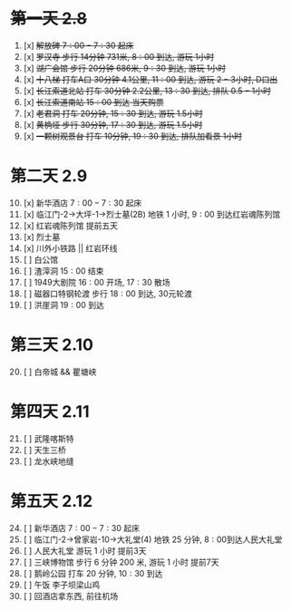 # ~~第一天 $2.8$~~

1. [x] ~~解放碑  $7:00-7:30$ 起床~~
2. [x] ~~罗汉寺  步行 $14$分钟 $731$米, $8:00$ 到达, 游玩 $1$小时~~
3. [x] ~~湖广会馆  步行 $20$分钟 $686$米, $9:30$ 到达, 游玩 $1$小时~~
4. [x] ~~十八梯  打车A口 $30$分钟 $4.1$公里, $11:00$ 到达, 游玩 $2-3$小时, D口出~~
5. [x] ~~长江索道北站 打车 $30$分钟 $2.2$公里, $13:30$ 到达, 排队 $0.5-1$小时~~
6. [x] ~~长江索道南站 $15:00$ 到达 当天购票~~
7. [x] ~~老君洞 打车 $20$分钟, $15:30$ 到达, 游玩 $1.5$小时~~
8. [x] ~~黄桷垭 步行 $30$分钟, $17:30$ 到达, 游玩 $1.5$小时~~
9. [x] ~~一颗树观景台 打车 $10$分钟, $19:30$ 到达, 排队加看景 $1$小时~~

# 第二天 $2.9$

10. [x] 新华酒店  $7:00-7:30$ 起床
11. [x] 临江门-2->大坪-1->烈士墓(2B) 地铁 $1$ 小时, $9:00$ 到达红岩魂陈列馆
12. [x] 红岩魂陈列馆 提前五天
13. [x] 烈士墓
14. [x] 川外小铁路 || 红岩环线
15. [ ] 白公馆
16. [ ] 渣滓洞 $15:00$ 结束
17. [ ] 1949大剧院 $16:00$ 开场, $17:30$ 散场
18. [ ] 磁器口特钢轮渡 步行 $18:00$ 到达, 30元轮渡
19. [ ] 洪崖洞 $19:00$ 到达

# 第三天 $2.10$

20. [ ] 白帝城 && 瞿塘峡

# 第四天 $2.11$

21. [ ] 武隆喀斯特
22. [ ] 天生三桥
23. [ ] 龙水峡地缝

# 第五天 $2.12$

24. [ ] 新华酒店 $7:00-7:30$ 起床
25. [ ] 临江门-2->曾家岩-10->大礼堂(4) 地铁 $25$ 分钟, $8:00$到达人民大礼堂
26. [ ] 人民大礼堂 游玩 $1$ 小时 提前3天
27. [ ] 三峡博物馆 步行 $6$ 分钟 $200$ 米, 游玩 $1$ 小时 提前7天
28. [ ] 鹅岭公园 打车 $20$ 分钟, $10:30$ 到达
29. [ ] 午饭 李子坝梁山鸡
30. [ ] 回酒店拿东西, 前往机场